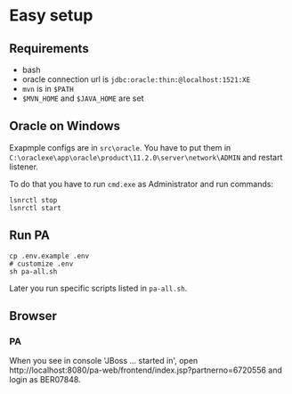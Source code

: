 # Easy setup

## Requirements

- bash
- oracle connection url is `jdbc:oracle:thin:@localhost:1521:XE`
- `mvn` is in `$PATH`
- `$MVN_HOME` and `$JAVA_HOME` are set

## Oracle on Windows

Exapmple configs are in `src\oracle`. You have to put them in `C:\oraclexe\app\oracle\product\11.2.0\server\network\ADMIN` and restart listener.

To do that you have to run `cmd.exe` as Administrator and run commands:

```
lsnrctl stop
lsnrctl start
```

## Run PA

```
cp .env.example .env
# customize .env
sh pa-all.sh
```

Later you run specific scripts listed in `pa-all.sh`.


## Browser

### PA

When you see in console 'JBoss ... started in', open http://localhost:8080/pa-web/frontend/index.jsp?partnerno=6720556 and login as BER07848.
